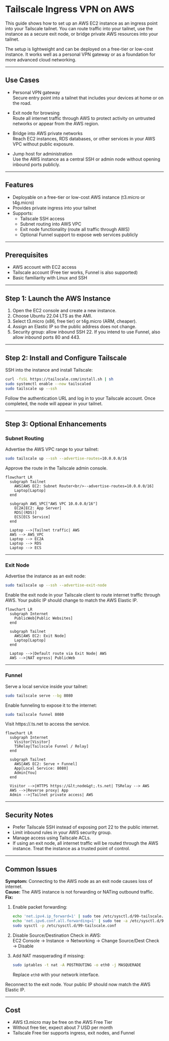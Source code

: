 # Tailscale Ingress VPN on AWS

This guide shows how to set up an AWS EC2 instance as an ingress point into your Tailscale tailnet. You can route traffic into your tailnet, use the instance as a secure exit node, or bridge private AWS resources into your tailnet.

The setup is lightweight and can be deployed on a free-tier or low-cost instance. It works well as a personal VPN gateway or as a foundation for more advanced cloud networking.

---

## Use Cases
- Personal VPN gateway  
  Secure entry point into a tailnet that includes your devices at home or on the road.

- Exit node for browsing  
  Route all internet traffic through AWS to protect activity on untrusted networks or appear from the AWS region.

- Bridge into AWS private networks  
  Reach EC2 instances, RDS databases, or other services in your AWS VPC without public exposure.

- Jump host for administration  
  Use the AWS instance as a central SSH or admin node without opening inbound ports publicly.

---

## Features
- Deployable on a free-tier or low-cost AWS instance (t3.micro or t4g.micro)  
- Provides private ingress into your tailnet  
- Supports:
  - Tailscale SSH access  
  - Subnet routing into AWS VPC  
  - Exit node functionality (route all traffic through AWS)  
  - Optional Funnel support to expose web services publicly

---

## Prerequisites
- AWS account with EC2 access  
- Tailscale account (Free tier works, Funnel is also supported)  
- Basic familiarity with Linux and SSH

---

## Step 1: Launch the AWS Instance
1. Open the EC2 console and create a new instance.  
2. Choose Ubuntu 22.04 LTS as the AMI.  
3. Select t3.micro (x86, free tier) or t4g.micro (ARM, cheaper).  
4. Assign an Elastic IP so the public address does not change.  
5. Security group: allow inbound SSH 22. If you intend to use Funnel, also allow inbound ports 80 and 443.

---

## Step 2: Install and Configure Tailscale
SSH into the instance and install Tailscale:

```bash
curl -fsSL https://tailscale.com/install.sh | sh
sudo systemctl enable --now tailscaled
sudo tailscale up --ssh
```

Follow the authentication URL and log in to your Tailscale account. Once completed, the node will appear in your tailnet.

---

## Step 3: Optional Enhancements

### Subnet Routing
Advertise the AWS VPC range to your tailnet:

```bash
sudo tailscale up --ssh --advertise-routes=10.0.0.0/16
```

Approve the route in the Tailscale admin console.

```mermaid
flowchart LR
  subgraph Tailnet
    AWS[AWS EC2: Subnet Router<br/>--advertise-routes=10.0.0.0/16]
    Laptop[Laptop]
  end

  subgraph AWS_VPC["AWS VPC 10.0.0.0/16"]
    EC2A[EC2: App Server]
    RDS[(RDS)]
    ECS[ECS Service]
  end

  Laptop -->|Tailnet traffic| AWS
  AWS --> AWS_VPC
  Laptop --> EC2A
  Laptop --> RDS
  Laptop --> ECS
```

---

### Exit Node
Advertise the instance as an exit node:

```bash
sudo tailscale up --ssh --advertise-exit-node
```

Enable the exit node in your Tailscale client to route internet traffic through AWS. Your public IP should change to match the AWS Elastic IP.

```mermaid
flowchart LR
  subgraph Internet
    PublicWeb[Public Websites]
  end

  subgraph Tailnet
    AWS[AWS EC2: Exit Node]
    Laptop[Laptop]
  end

  Laptop -->|Default route via Exit Node| AWS
  AWS -->|NAT egress| PublicWeb
```

---

### Funnel
Serve a local service inside your tailnet:

```bash
sudo tailscale serve --bg 8080
```

Enable funneling to expose it to the internet:

```bash
sudo tailscale funnel 8080
```

Visit https://<aws-node>.ts.net to access the service.

```mermaid
flowchart LR
  subgraph Internet
    Visitor[Visitor]
    TSRelay[Tailscale Funnel / Relay]
  end

  subgraph Tailnet
    AWS[AWS EC2: Serve + Funnel]
    App[Local Service: 8080]
    Admin[You]
  end

  Visitor -->|HTTPS https://&lt;node&gt;.ts.net| TSRelay --> AWS
  AWS -->|Reverse proxy| App
  Admin -->|Tailnet private access| AWS
```

---

## Security Notes
- Prefer Tailscale SSH instead of exposing port 22 to the public internet.  
- Limit inbound rules in your AWS security group.  
- Manage access using Tailscale ACLs.  
- If using an exit node, all internet traffic will be routed through the AWS instance. Treat the instance as a trusted point of control.

---

## Common Issues

**Symptom:** Connecting to the AWS node as an exit node causes loss of internet.  
**Cause:** The AWS instance is not forwarding or NATing outbound traffic.  
**Fix:**  

1. Enable packet forwarding:
   ```bash
   echo 'net.ipv4.ip_forward=1' | sudo tee /etc/sysctl.d/99-tailscale.conf
   echo 'net.ipv6.conf.all.forwarding=1' | sudo tee -a /etc/sysctl.d/99-tailscale.conf
   sudo sysctl -p /etc/sysctl.d/99-tailscale.conf
   ```

2. Disable Source/Destination Check in AWS:  
   EC2 Console → Instance → Networking → Change Source/Dest Check → Disable

3. Add NAT masquerading if missing:
   ```bash
   sudo iptables -t nat -A POSTROUTING -o eth0 -j MASQUERADE
   ```
   Replace `eth0` with your network interface.

Reconnect to the exit node. Your public IP should now match the AWS Elastic IP.

---

## Cost
- AWS t3.micro may be free on the AWS Free Tier  
- Without free tier, expect about 7 USD per month  
- Tailscale Free tier supports ingress, exit nodes, and Funnel

